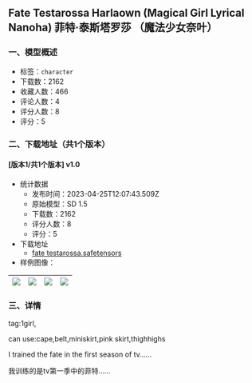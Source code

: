 ## Fate Testarossa Harlaown (Magical Girl Lyrical Nanoha) 菲特·泰斯塔罗莎 （魔法少女奈叶）
### 一、模型概述

- 标签：`character`
- 下载数：2162
- 收藏人数：466
- 评论人数：4
- 评分人数：8
- 评分：5

### 二、下载地址（共1个版本）

#### [版本1/共1个版本] v1.0

- 统计数据
  - 发布时间：2023-04-25T12:07:43.509Z
  - 原始模型：SD 1.5
  - 下载数：2162
  - 评分人数：8
  - 评分：5
- 下载地址
  - [fate testarossa.safetensors](https://civitai.com/api/download/models/54966)
- 样例图像：

| <img src="https://image.civitai.com/xG1nkqKTMzGDvpLrqFT7WA/42a1016a-c35b-4f10-de14-7ee85150fa00/width=450/594899.jpeg" /> | <img src="https://image.civitai.com/xG1nkqKTMzGDvpLrqFT7WA/374e5c43-4c84-4de9-0a1c-a3f3ed0a5b00/width=450/594877.jpeg" /> | <img src="https://image.civitai.com/xG1nkqKTMzGDvpLrqFT7WA/440bbd90-bd1f-436a-3904-44b793c6dd00/width=450/594916.jpeg" /> | <img src="https://image.civitai.com/xG1nkqKTMzGDvpLrqFT7WA/7a4eab6b-7da2-495a-6a31-d133ae451700/width=450/594884.jpeg" /> |
| ---- | ---- | ---- | ---- |


### 三、详情
<p>tag:1girl,</p><p>can use:cape,belt,miniskirt,pink skirt,thighhighs</p><p></p><p>I trained the fate in the first season of tv……</p><p>我训练的是tv第一季中的菲特……</p>